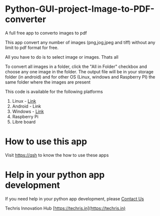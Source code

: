 # Python-GUI-project-Image-to-PDF-converter
A full free app to converto images to pdf 

This app convert any number of images (png,jog,jpeg and tiff) without any limit to pdf format for free. 

All you have to do is to select image or images. Thats all

To convert all images in a folder, click the "All in Folder" checkbox and choose any one image in the folder. The output file will be in your storage folder (in android) and for other OS (Linux, windows and Raspberry PI) the same folder where the images are present 

This code is available for the following platforms 

1. Linux - [Link](https://drive.google.com/file/d/1KACOMMmwXgR6HXQejBUzHo_4qb9q9F8p/view?usp=sharing)
2. Android - Link
3. Windows - [Link](https://drive.google.com/file/d/1CV3VHW3empmx5LnjyJ8Xs5UjfwRTfLFN/view?usp=sharing)
4. Raspberry Pi
5. Libre board

# How to use this app
Visit [https://qsh](https://qsh) to know the how to use these apps

# Help in your python app development

If you need help in your python app development, please [Contact Us](https://techris.in/contact-us/)

Techris Innovation Hub
[https://techris.in](https://techris.in)





